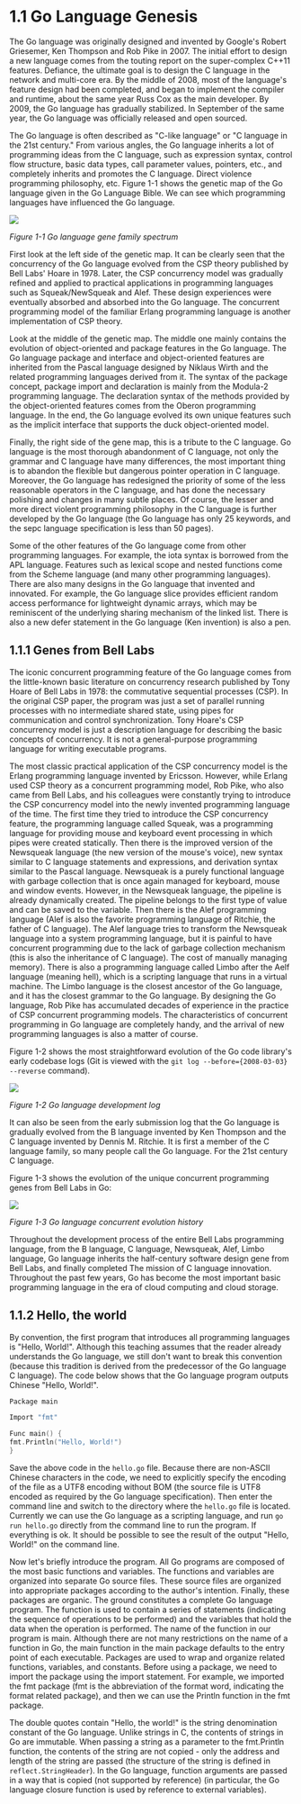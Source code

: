 # 1.1 Go Language Genesis

The Go language was originally designed and invented by Google's Robert Griesemer, Ken Thompson and Rob Pike in 2007. The initial effort to design a new language comes from the touting report on the super-complex C++11 features. Defiance, the ultimate goal is to design the C language in the network and multi-core era. By the middle of 2008, most of the language's feature design had been completed, and began to implement the compiler and runtime, about the same year Russ Cox as the main developer. By 2009, the Go language has gradually stabilized. In September of the same year, the Go language was officially released and open sourced.

The Go language is often described as "C-like language" or "C language in the 21st century." From various angles, the Go language inherits a lot of programming ideas from the C language, such as expression syntax, control flow structure, basic data types, call parameter values, pointers, etc., and completely inherits and promotes the C language. Direct violence programming philosophy, etc. Figure 1-1 shows the genetic map of the Go language given in the Go Language Bible. We can see which programming languages ​​have influenced the Go language.

![](../images/ch1-1-go-family-tree.png)

_Figure 1-1 Go language gene family spectrum_

First look at the left side of the genetic map. It can be clearly seen that the concurrency of the Go language evolved from the CSP theory published by Bell Labs' Hoare in 1978. Later, the CSP concurrency model was gradually refined and applied to practical applications in programming languages ​​such as Squeak/NewSqueak and Alef. These design experiences were eventually absorbed and absorbed into the Go language. The concurrent programming model of the familiar Erlang programming language is another implementation of CSP theory.

Look at the middle of the genetic map. The middle one mainly contains the evolution of object-oriented and package features in the Go language. The Go language package and interface and object-oriented features are inherited from the Pascal language designed by Niklaus Wirth and the related programming languages ​​derived from it. The syntax of the package concept, package import and declaration is mainly from the Modula-2 programming language. The declaration syntax of the methods provided by the object-oriented features comes from the Oberon programming language. In the end, the Go language evolved its own unique features such as the implicit interface that supports the duck object-oriented model.

Finally, the right side of the gene map, this is a tribute to the C language. Go language is the most thorough abandonment of C language, not only the grammar and C language have many differences, the most important thing is to abandon the flexible but dangerous pointer operation in C language. Moreover, the Go language has redesigned the priority of some of the less reasonable operators in the C language, and has done the necessary polishing and changes in many subtle places. Of course, the lesser and more direct violent programming philosophy in the C language is further developed by the Go language (the Go language has only 25 keywords, and the sepc language specification is less than 50 pages).

Some of the other features of the Go language come from other programming languages. For example, the iota syntax is borrowed from the APL language. Features such as lexical scope and nested functions come from the Scheme language (and many other programming languages). There are also many designs in the Go language that invented and innovated. For example, the Go language slice provides efficient random access performance for lightweight dynamic arrays, which may be reminiscent of the underlying sharing mechanism of the linked list. There is also a new defer statement in the Go language (Ken invention) is also a pen.

## 1.1.1 Genes from Bell Labs

The iconic concurrent programming feature of the Go language comes from the little-known basic literature on concurrency research published by Tony Hoare of Bell Labs in 1978: the commutative sequential processes (CSP). In the original CSP paper, the program was just a set of parallel running processes with no intermediate shared state, using pipes for communication and control synchronization. Tony Hoare's CSP concurrency model is just a description language for describing the basic concepts of concurrency. It is not a general-purpose programming language for writing executable programs.

The most classic practical application of the CSP concurrency model is the Erlang programming language invented by Ericsson. However, while Erlang used CSP theory as a concurrent programming model, Rob Pike, who also came from Bell Labs, and his colleagues were constantly trying to introduce the CSP concurrency model into the newly invented programming language of the time. The first time they tried to introduce the CSP concurrency feature, the programming language called Squeak, was a programming language for providing mouse and keyboard event processing in which pipes were created statically. Then there is the improved version of the Newsqueak language (the new version of the mouse's voice), new syntax similar to C language statements and expressions, and derivation syntax similar to the Pascal language. Newsqueak is a purely functional language with garbage collection that is once again managed for keyboard, mouse and window events. However, in the Newsqueak language, the pipeline is already dynamically created. The pipeline belongs to the first type of value and can be saved to the variable. Then there is the Alef programming language (Alef is also the favorite programming language of Ritchie, the father of C language). The Alef language tries to transform the Newsqueak language into a system programming language, but it is painful to have concurrent programming due to the lack of garbage collection mechanism (this is also the inheritance of C language). The cost of manually managing memory). There is also a programming language called Limbo after the Aelf language (meaning hell), which is a scripting language that runs in a virtual machine. The Limbo language is the closest ancestor of the Go language, and it has the closest grammar to the Go language. By designing the Go language, Rob Pike has accumulated decades of experience in the practice of CSP concurrent programming models. The characteristics of concurrent programming in Go language are completely handy, and the arrival of new programming languages ​​is also a matter of course.

Figure 1-2 shows the most straightforward evolution of the Go code library's early codebase logs (Git is viewed with the `git log --before={2008-03-03} --reverse` command).

![](../images/ch1-2-go-log4.png)

_Figure 1-2 Go language development log_

It can also be seen from the early submission log that the Go language is gradually evolved from the B language invented by Ken Thompson and the C language invented by Dennis M. Ritchie. It is first a member of the C language family, so many people call the Go language. For the 21st century C language.

Figure 1-3 shows the evolution of the unique concurrent programming genes from Bell Labs in Go:

![](../images/ch1-3-go-history.png)

_Figure 1-3 Go language concurrent evolution history_

Throughout the development process of the entire Bell Labs programming language, from the B language, C language, Newsqueak, Alef, Limbo language, Go language inherits the half-century software design gene from Bell Labs, and finally completed The mission of C language innovation. Throughout the past few years, Go has become the most important basic programming language in the era of cloud computing and cloud storage.

## 1.1.2 Hello, the world

By convention, the first program that introduces all programming languages ​​is "Hello, World!". Although this teaching assumes that the reader already understands the Go language, we still don't want to break this convention (because this tradition is derived from the predecessor of the Go language C language). The code below shows that the Go language program outputs Chinese "Hello, World!".

```Go
Package main

Import "fmt"

Func main() {
fmt.Println("Hello, World!")
}
```

Save the above code in the `hello.go` file. Because there are non-ASCII Chinese characters in the code, we need to explicitly specify the encoding of the file as a UTF8 encoding without BOM (the source file is UTF8 encoded as required by the Go language specification). Then enter the command line and switch to the directory where the `hello.go` file is located. Currently we can use the Go language as a scripting language, and run `go run hello.go` directly from the command line to run the program. If everything is ok. It should be possible to see the result of the output "Hello, World!" on the command line.

Now let's briefly introduce the program. All Go programs are composed of the most basic functions and variables. The functions and variables are organized into separate Go source files. These source files are organized into appropriate packages according to the author's intention. Finally, these packages are organic. The ground constitutes a complete Go language program. The function is used to contain a series of statements (indicating the sequence of operations to be performed) and the variables that hold the data when the operation is performed. The name of the function in our program is main. Although there are not many restrictions on the name of a function in Go, the main function in the main package defaults to the entry point of each executable. Packages are used to wrap and organize related functions, variables, and constants. Before using a package, we need to import the package using the import statement. For example, we imported the fmt package (fmt is the abbreviation of the format word, indicating the format related package), and then we can use the Println function in the fmt package.

The double quotes contain "Hello, the world!" is the string denomination constant of the Go language. Unlike strings in C, the contents of strings in Go are immutable. When passing a string as a parameter to the fmt.Println function, the contents of the string are not copied - only the address and length of the string are passed (the structure of the string is defined in `reflect.StringHeader`). In the Go language, function arguments are passed in a way that is copied (not supported by reference) (in particular, the Go language closure function is used by reference to external variables).
